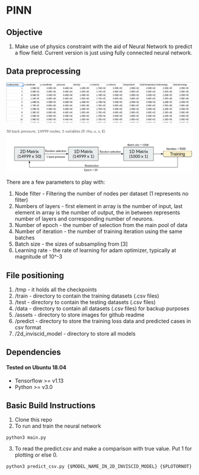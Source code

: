 # **PINN**

## Objective
1. Make use of physics constraint with the aid of Neural Network to predict a flow field. Current version is just using fully connected neural network.

## Data preprocessing

![Dataformat](./assets/csv.png)

![Dataprep](./assets/dataprep.png)

There are a few parameters to play with:
1. Node filter - Filtering the number of nodes per dataset (1 represents no filter)
2. Numbers of layers - first element in array is the number of input, last element in array is the number of output, the in between represents number of layers and corresponding number of neurons. 
3. Number of epoch - the number of selection from the main pool of data
4. Number of iteration - the number of training iteration using the same batches
5. Batch size - the sizes of subsampling from [3]
6. Learning rate - the rate of learning for adam optimizer, typically at magnitude of 10^-3


## File positioning
1. /tmp - it holds all the checkpoints
2. /train - directory to contain the training datasets (.csv files)
3. /test - directory to contain the testing datasets (.csv files)
4. /data - directory to contain all datasets (.csv files) for backup purposes
5. /assets - directory to store images for github readme
6. /predict - directory to store the training loss data and predicted cases in csv format
7. /2d_inviscid_model - directory to store all models


## Dependencies
#### Tested on Ubuntu 18.04

- Tensorflow >= v1.13
- Python >= v3.0


## Basic Build Instructions

1. Clone this repo
2. To run and train the neural network
```
python3 main.py  
```
3. To read the predict.csv and make a comparison with true value. Put 1 for plotting or else 0.
```
python3 predict_csv.py {$MODEL_NAME_IN_2D_INVISCID_MODEL} {$PLOTORNOT}
```

